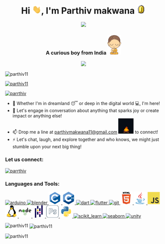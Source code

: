 <h1 align="center">Hi <img src="/assets/Hi.gif" width="29px">, I'm Parthiv makwana <img src="/assets/coin.gif" width="29px"></h1>
<div align="center"> <img src="https://user-images.githubusercontent.com/75653580/171160560-49573616-b3f7-4488-bb86-ae055200e031.jpg" width=400 ></div>

<h3 align="center">A curious boy from India <img src="/assets/buddha.png" width="44px"> </h3>

<div align="center"><img src="https://user-images.githubusercontent.com/75653580/171157560-475a67d1-0f63-40c4-a7cc-161c865bb95a.jpg" height=350></div>
<p align="left"> <img src="https://komarev.com/ghpvc/?username=parthiv11&label=Profile%20views&color=0e75b6&style=flat" alt="parthiv11" /> </p>

<p align="left"> <a href="https://github.com/ryo-ma/github-profile-trophy"><img src="https://github-profile-trophy.vercel.app/?username=parthiv11" alt="parthiv11" /></a> </p>

<p align="left"> <a href="https://twitter.com/parrthiv" target="blank"><img src="https://img.shields.io/twitter/follow/parrthiv?logo=twitter&style=for-the-badge" alt="parrthiv" /></a> </p>

- 🌱 Whether I'm in dreamland 😴 or deep in the digital world 💻, I'm here!
- 💬  Let's engage in conversation about anything that sparks joy or create impact or anything else!
- 📫 Drop me a line at parthivmakwana11@gmail.com <img src="/assets/fire.gif" width="49px"> to connect! 
- ⚡ Let's chat, laugh, and explore together and who knows, we might just stumble upon your next big thing!

<h3 align="left">Let us connect: </h3>
<p align="left">
<a href="https://twitter.com/parrthiv" target="blank"><img align="center" src="https://raw.githubusercontent.com/rahuldkjain/github-profile-readme-generator/master/src/images/icons/Social/twitter.svg" alt="parrthiv" height="30" width="40" /></a>
</p>

<h3 align="left">Languages and Tools:</h3>
<p align="left"> <a href="https://www.arduino.cc/" target="_blank" rel="noreferrer"> <img src="https://cdn.worldvectorlogo.com/logos/arduino-1.svg" alt="arduino" width="40" height="40"/> </a> <a href="https://www.blender.org/" target="_blank" rel="noreferrer"> <img src="https://download.blender.org/branding/community/blender_community_badge_white.svg" alt="blender" width="40" height="40"/> </a> <a href="https://www.cprogramming.com/" target="_blank" rel="noreferrer"> <img src="https://raw.githubusercontent.com/devicons/devicon/master/icons/c/c-original.svg" alt="c" width="40" height="40"/> </a> <a href="https://www.w3schools.com/cpp/" target="_blank" rel="noreferrer"> <img src="https://raw.githubusercontent.com/devicons/devicon/master/icons/cplusplus/cplusplus-original.svg" alt="cplusplus" width="40" height="40"/> </a> <a href="https://dart.dev" target="_blank" rel="noreferrer"> <img src="https://www.vectorlogo.zone/logos/dartlang/dartlang-icon.svg" alt="dart" width="40" height="40"/> </a> <a href="https://flutter.dev" target="_blank" rel="noreferrer"> <img src="https://www.vectorlogo.zone/logos/flutterio/flutterio-icon.svg" alt="flutter" width="40" height="40"/> </a> <a href="https://git-scm.com/" target="_blank" rel="noreferrer"> <img src="https://www.vectorlogo.zone/logos/git-scm/git-scm-icon.svg" alt="git" width="40" height="40"/> </a> <a href="https://www.w3.org/html/" target="_blank" rel="noreferrer"> <img src="https://raw.githubusercontent.com/devicons/devicon/master/icons/html5/html5-original-wordmark.svg" alt="html5" width="40" height="40"/> </a> <a href="https://www.java.com" target="_blank" rel="noreferrer"> <img src="https://raw.githubusercontent.com/devicons/devicon/master/icons/java/java-original.svg" alt="java" width="40" height="40"/> </a> <a href="https://developer.mozilla.org/en-US/docs/Web/JavaScript" target="_blank" rel="noreferrer"> <img src="https://raw.githubusercontent.com/devicons/devicon/master/icons/javascript/javascript-original.svg" alt="javascript" width="40" height="40"/> </a> <a href="https://www.linux.org/" target="_blank" rel="noreferrer"> <img src="https://raw.githubusercontent.com/devicons/devicon/master/icons/linux/linux-original.svg" alt="linux" width="40" height="40"/> </a> <a href="https://nodejs.org" target="_blank" rel="noreferrer"> <img src="https://raw.githubusercontent.com/devicons/devicon/master/icons/nodejs/nodejs-original-wordmark.svg" alt="nodejs" width="40" height="40"/> </a> <a href="https://pandas.pydata.org/" target="_blank" rel="noreferrer"> <img src="https://raw.githubusercontent.com/devicons/devicon/2ae2a900d2f041da66e950e4d48052658d850630/icons/pandas/pandas-original.svg" alt="pandas" width="40" height="40"/> </a> <a href="https://www.photoshop.com/en" target="_blank" rel="noreferrer"> <img src="https://raw.githubusercontent.com/devicons/devicon/master/icons/photoshop/photoshop-line.svg" alt="photoshop" width="40" height="40"/> </a> <a href="https://www.python.org" target="_blank" rel="noreferrer"> <img src="https://raw.githubusercontent.com/devicons/devicon/master/icons/python/python-original.svg" alt="python" width="40" height="40"/> </a> <a href="https://scikit-learn.org/" target="_blank" rel="noreferrer"> <img src="https://upload.wikimedia.org/wikipedia/commons/0/05/Scikit_learn_logo_small.svg" alt="scikit_learn" width="40" height="40"/> </a> <a href="https://seaborn.pydata.org/" target="_blank" rel="noreferrer"> <img src="https://seaborn.pydata.org/_images/logo-mark-lightbg.svg" alt="seaborn" width="40" height="40"/> </a> <a href="https://unity.com/" target="_blank" rel="noreferrer"> <img src="https://www.vectorlogo.zone/logos/unity3d/unity3d-icon.svg" alt="unity" width="40" height="40"/> </a> </p>

<p><img align="left" src="https://github-readme-stats.vercel.app/api/top-langs?username=parthiv11&show_icons=true&locale=en&layout=compact" alt="parthiv11" /></p>

<p>&nbsp;<img align="center" src="https://github-readme-stats.vercel.app/api?username=parthiv11&show_icons=true&locale=en" alt="parthiv11" /></p>

<p><img align="center" src="https://github-readme-streak-stats.herokuapp.com/?user=parthiv11&" alt="parthiv11" /></p>


